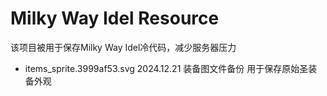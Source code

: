 # Milky Way Idel Resource
 该项目被用于保存Milky Way Idel冷代码，减少服务器压力
+ items_sprite.3999af53.svg  2024.12.21 装备图文件备份 用于保存原始圣装备外观
